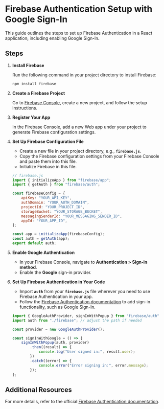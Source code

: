 # Firebase Authentication Setup with Google Sign-In

This guide outlines the steps to set up Firebase Authentication in a React application, including enabling Google Sign-In.

## Steps

1. **Install Firebase**

    Run the following command in your project directory to install Firebase:

    ```bash
    npm install firebase
    ```

2. **Create a Firebase Project**

    Go to [Firebase Console](https://console.firebase.google.com/), create a new project, and follow the setup instructions.

3. **Register Your App**

    In the Firebase Console, add a new Web app under your project to generate Firebase configuration settings.

4. **Set Up Firebase Configuration File**

    - Create a new file in your project directory, e.g., **`firebase.js`**.
    - Copy the Firebase configuration settings from your Firebase Console and paste them into this file.
    - Initialize Firebase in this file.

    ```javascript
    // firebase.js
    import { initializeApp } from "firebase/app";
    import { getAuth } from "firebase/auth";

    const firebaseConfig = {
        apiKey: "YOUR_API_KEY",
        authDomain: "YOUR_AUTH_DOMAIN",
        projectId: "YOUR_PROJECT_ID",
        storageBucket: "YOUR_STORAGE_BUCKET",
        messagingSenderId: "YOUR_MESSAGING_SENDER_ID",
        appId: "YOUR_APP_ID",
    };

    const app = initializeApp(firebaseConfig);
    const auth = getAuth(app);
    export default auth;
    ```

5. **Enable Google Authentication**

    - In your Firebase Console, navigate to **Authentication > Sign-in method**.
    - Enable the **Google** sign-in provider.

6. **Set Up Firebase Authentication in Your Code**

    - Import **`auth`** from your **`firebase.js`** file wherever you need to use Firebase Authentication in your app.
    - Follow the [Firebase Authentication documentation](https://firebase.google.com/docs/auth) to add sign-in functionality, such as Google Sign-In.

    ```javascript
    import { GoogleAuthProvider, signInWithPopup } from "firebase/auth";
    import auth from "./firebase"; // adjust the path if needed

    const provider = new GoogleAuthProvider();

    const signInWithGoogle = () => {
        signInWithPopup(auth, provider)
            .then((result) => {
                console.log("User signed in:", result.user);
            })
            .catch((error) => {
                console.error("Error signing in:", error.message);
            });
    };
    ```

## Additional Resources

For more details, refer to the official [Firebase Authentication documentation](https://firebase.google.com/docs/auth).
